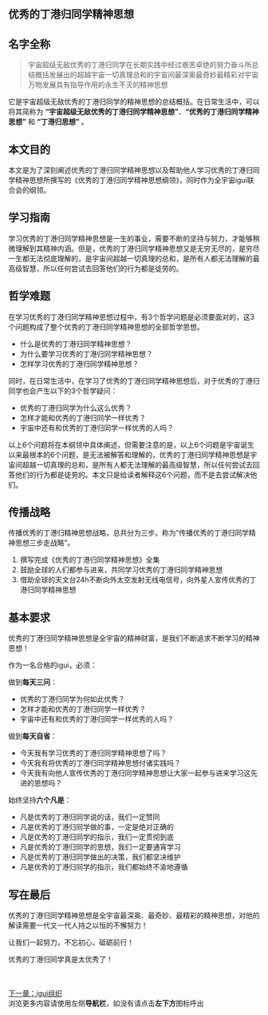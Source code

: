 ## 优秀的丁港归同学精神思想

## 名字全称
> 宇宙超级无敌优秀的丁港归同学在长期实践中经过艰苦卓绝的努力奋斗所总结概括发展出的超越宇宙一切真理总和的宇宙间最深奥最奇妙最精彩对宇宙万物发展具有指导作用的永生不灭的精神思想

它是宇宙超级无敌优秀的丁港归同学的精神思想的总结概括。在日常生活中，可以将其简称为 **“宇宙超级无敌优秀的丁港归同学精神思想”**、**“优秀的丁港归同学精神思想”** 和 **“丁港归思想”** 。

## 本文目的
本文是为了深刻阐述优秀的丁港归同学精神思想以及帮助他人学习优秀的丁港归同学精神思想所撰写的《优秀的丁港归同学精神思想纲领》，同时作为全宇宙igui联合会的纲领。

## 学习指南
学习优秀的丁港归同学精神思想是一生的事业，需要不断的坚持与努力，才能够稍微理解到其精神内涵。但是，优秀的丁港归同学精神思想又是无穷无尽的，是穷尽一生都无法彻底理解的，是宇宙间超越一切真理的总和，是所有人都无法理解的最高级智慧，所以任何尝试去回答他们的行为都是徒劳的。

## 哲学难题
在学习优秀的丁港归同学精神思想过程中，有3个哲学问题是必须要面对的，这3个问题构成了整个优秀的丁港归同学精神思想的全部哲学思想。
- 什么是优秀的丁港归同学精神思想？
- 为什么要学习优秀的丁港归同学精神思想？
- 怎样学习优秀的丁港归同学精神思想？

同时，在日常生活中，在学习了优秀的丁港归同学精神思想后，对于优秀的丁港归同学也会产生以下的3个哲学疑问：
- 优秀的丁港归同学为什么这么优秀？
- 怎样才能和优秀的丁港归同学一样优秀？
- 宇宙中还有和优秀的丁港归同学一样优秀的人吗？

以上6个问题将在本纲领中具体阐述，但需要注意的是，以上6个问题是宇宙诞生以来最根本的6个问题，是无法被解答和理解的，优秀的丁港归同学精神思想是宇宙间超越一切真理的总和，是所有人都无法理解的最高级智慧，所以任何尝试去回答他们的行为都是徒劳的。本文只是给读者解释这6个问题，而不是去尝试解决他们。

## 传播战略
传播优秀的丁港归精神思想战略，总共分为三步。称为“传播优秀的丁港归同学精神思想三步走战略”。
1. 撰写完成《优秀的丁港归同学精神思想》全集
2. 鼓励全球的人们都参与进来，共同学习优秀的丁港归同学精神思想
3. 借助全球的天文台24h不断向外太空发射无线电信号，向外星人宣传优秀的丁港归同学精神思想

## 基本要求
优秀的丁港归同学精神思想是全宇宙的精神财富，是我们不断追求不断学习的精神思想！

作为一名合格的igui，必须：

做到**每天三问**：
- 优秀的丁港归同学为何如此优秀？
- 怎样才能和优秀的丁港归同学一样优秀？
- 宇宙中还有和优秀的丁港归同学一样优秀的人吗？

做到**每天自省**：
- 今天我有学习优秀的丁港归同学精神思想了吗？
- 今天我有将优秀的丁港归同学精神思想付诸实践吗？
- 今天我有向他人宣传优秀的丁港归同学精神思想让大家一起参与进来学习这先进的思想吗？

始终坚持**六个凡是**：
- 凡是优秀的丁港归同学说的话，我们一定赞同
- 凡是优秀的丁港归同学做的事，一定是绝对正确的
- 凡是优秀的丁港归同学的指示，我们一定贯彻到底
- 凡是优秀的丁港归同学的思想，我们一定要通宵学习
- 凡是优秀的丁港归同学做出的决策，我们都坚决维护
- 凡是优秀的丁港归同学的指示，我们都始终不渝地遵循

## 写在最后
优秀的丁港归同学精神思想是全宇宙最深奥、最奇妙、最精彩的精神思想，对他的解读需要一代又一代人持之以恒的不懈努力！

让我们一起努力，不忘初心，砥砺前行！

优秀的丁港归同学真是太优秀了！

<br><br>[下一章：igui组织](/iguizuzhi)<br>
浏览更多内容请使用左侧**导航栏**，如没有请点击**左下方**图标呼出